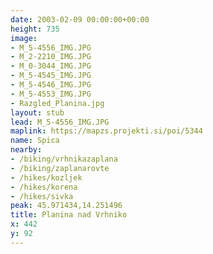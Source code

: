```yaml
---
date: 2003-02-09 00:00:00+00:00
height: 735
image:
- M_5-4556_IMG.JPG
- M_2-2210_IMG.JPG
- M_0-3044_IMG.JPG
- M_5-4545_IMG.JPG
- M_5-4546_IMG.JPG
- M_5-4553_IMG.JPG
- Razgled_Planina.jpg
layout: stub
lead: M_5-4556_IMG.JPG
maplink: https://mapzs.projekti.si/poi/5344
name: Spica
nearby:
- /biking/vrhnikazaplana
- /biking/zaplanarovte
- /hikes/kozljek
- /hikes/korena
- /hikes/sivka
peak: 45.971434,14.251496
title: Planina nad Vrhniko
x: 442
y: 92
---
```

